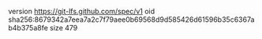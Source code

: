 version https://git-lfs.github.com/spec/v1
oid sha256:8679342a7eea7a2c7f79aee0b69568d9d585426d61596b35c6367ab4b375a8fe
size 479
